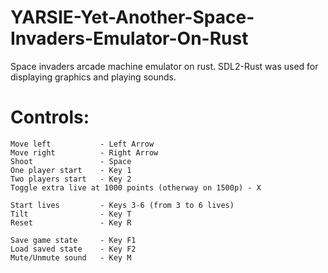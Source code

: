 # YARSIE-Yet-Another-Space-Invaders-Emulator-On-Rust
Space invaders arcade machine emulator on rust. SDL2-Rust was used for displaying graphics and playing sounds. 

# Controls:
    Move left           - Left Arrow
    Move right          - Right Arrow
    Shoot               - Space
    One player start    - Key 1
    Two players start   - Key 2
    Toggle extra live at 1000 points (otherway on 1500p) - X

    Start lives         - Keys 3-6 (from 3 to 6 lives)
    Tilt                - Key T
    Reset               - Key R

    Save game state     - Key F1
    Load saved state    - Key F2
    Mute/Unmute sound   - Key M
